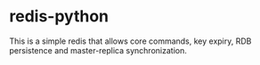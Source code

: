 # redis-python
This is a simple redis that allows core commands, key expiry, RDB persistence and master-replica synchronization.
